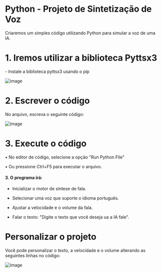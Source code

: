 # Python - Projeto de Sintetização de Voz
Criaremos um simples código utilizando Python para simular a voz de uma IA.


<h1> 1. Iremos utilizar a biblioteca Pyttsx3 </h1>
- Instale a biblioteca pyttsx3 usando o pip

![image](https://github.com/user-attachments/assets/cdc3aaa7-106a-4fed-b8f2-5c3f3714929d)

<h1>2. Escrever o código</h1>
No arquivo, escreva o seguinte código:

![image](https://github.com/user-attachments/assets/d68d12bf-1603-435b-b7b3-98931e4e21fa)





<h1>3. Execute o código</h1>
• No editor de código, selecione a opção "Run Python File"

• Ou pressione Ctrl+F5 para executar o arquivo.

<h4>3. O programa irá: </h4>

- Inicializar o motor de síntese de fala.

- Selecionar uma voz que suporte o idioma português.

- Ajustar a velocidade e o volume da fala.

- Falar o texto: "Digite o texto que você deseja ua a IA fale".

<h1>Personalizar o projeto</h1>

Você pode personalizar o texto, a velocidade e o volume alterando as seguintes linhas no código:

![image](https://github.com/user-attachments/assets/fe09e603-3855-4bd1-83d3-f94edd98b59f)

